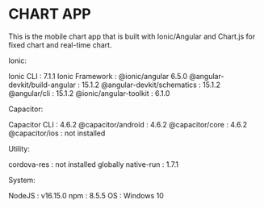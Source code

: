 # CHART APP

This is the mobile chart app that is built with Ionic/Angular and Chart.js for fixed chart and real-time chart.

Ionic:

   Ionic CLI                     : 7.1.1
   Ionic Framework               : @ionic/angular 6.5.0
   @angular-devkit/build-angular : 15.1.2
   @angular-devkit/schematics    : 15.1.2
   @angular/cli                  : 15.1.2
   @ionic/angular-toolkit        : 6.1.0

Capacitor:

   Capacitor CLI      : 4.6.2
   @capacitor/android : 4.6.2
   @capacitor/core    : 4.6.2
   @capacitor/ios     : not installed

Utility:

   cordova-res : not installed globally
   native-run  : 1.7.1

System:

   NodeJS : v16.15.0
   npm    : 8.5.5
   OS     : Windows 10
